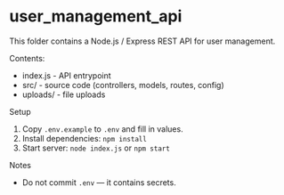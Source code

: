 # user_management_api

This folder contains a Node.js / Express REST API for user management.

Contents:
- index.js - API entrypoint
- src/ - source code (controllers, models, routes, config)
- uploads/ - file uploads

Setup
1. Copy `.env.example` to `.env` and fill in values.
2. Install dependencies: `npm install`
3. Start server: `node index.js` or `npm start`

Notes
- Do not commit `.env` — it contains secrets.
